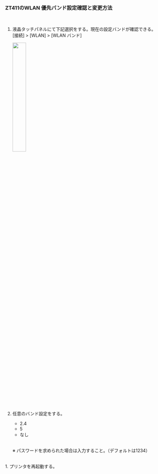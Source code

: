 ### ZT411のWLAN 優先バンド設定確認と変更方法

<br>

1. 液晶タッチパネルにて下記選択をする。現在の設定バンドが確認できる。
   [接続] > [WLAN] > [WLAN バンド]

    <img src="https://docs.zebra.com/content/tcm/jp/ja/printers/industrial/zt411-zt421-industrial-printer-user-guide/jcr:content/assetversioncopies/7b6b469d-74d2-4280-91b9-5b48a22f5e03.original.png" width="30%">
    
    <br>
1. 任意のバンド設定をする。
   - 2.4
   - 5
   - なし
    <br>

    ※ パスワードを求められた場合は入力すること。（デフォルトは1234）

<br>
1. プリンタを再起動する。

